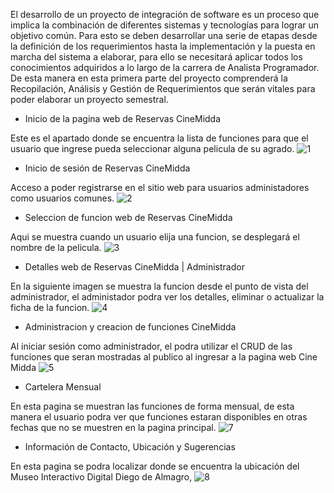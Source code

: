 El desarrollo de un proyecto de integración de software es un proceso que implica la combinación de diferentes sistemas y tecnologías para lograr un objetivo común. Para esto se deben desarrollar una serie de etapas desde la definición de los requerimientos hasta la implementación y la puesta en marcha del sistema a elaborar, para ello se necesitará aplicar todos los conocimientos adquiridos a lo largo de la carrera de Analista Programador. De esta manera en esta primera parte del proyecto comprenderá la Recopilación, Análisis y Gestión de Requerimientos que serán vitales para poder elaborar un proyecto semestral.

- Inicio de la pagina web de Reservas CineMidda
  
Este es el apartado donde se encuentra la lista de funciones para que el usuario que ingrese pueda seleccionar alguna pelicula de su agrado.
![1](https://github.com/nediakX/CineMidda/assets/113554404/d596bd6b-adfc-4867-bde7-48a9b1ae6b7e)

- Inicio de sesión de Reservas CineMidda

Acceso a poder registrarse en el sitio web para usuarios administadores como usuarios comunes.
![2](https://github.com/nediakX/CineMidda/assets/113554404/f0e78d92-b85b-4881-9098-87de0b99b743)

- Seleccion de funcion web de Reservas CineMidda

Aqui se muestra cuando un usuario elija una funcion, se desplegará el nombre de la pelicula.
![3](https://github.com/nediakX/CineMidda/assets/113554404/6095c772-f491-4000-a8fd-88022d987378)

- Detalles web de Reservas CineMidda | Administrador

En la siguiente imagen se muestra la funcion desde el punto de vista del administrador, el administador podra ver los detalles, eliminar o actualizar la ficha de la funcion.
![4](https://github.com/nediakX/CineMidda/assets/113554404/56f462ad-d578-4fca-8177-0a1d40f47357)

- Administracion y creacion de funciones CineMidda

Al iniciar sesión como administrador, el podra utilizar el CRUD de las funciones que seran mostradas al publico al ingresar a la pagina web Cine Midda
![5](https://github.com/nediakX/CineMidda/assets/113554404/becce695-fad3-4096-b17b-30c63fe40110)

- Cartelera Mensual

En esta pagina se muestran las funciones de forma mensual, de esta manera el usuario podra ver que funciones estaran disponibles en otras fechas que no se muestren en la pagina principal.
![7](https://github.com/nediakX/CineMidda/assets/113554404/eb94a4d1-1447-4352-a687-2f1a1457cc4a)

- Información de Contacto, Ubicación y Sugerencias

En esta pagina se podra localizar donde se encuentra la ubicación del Museo Interactivo Digital Diego de Almagro, 
![8](https://github.com/nediakX/CineMidda/assets/113554404/f4ad4f2b-8609-4469-b7a9-ee39f3a78422)
